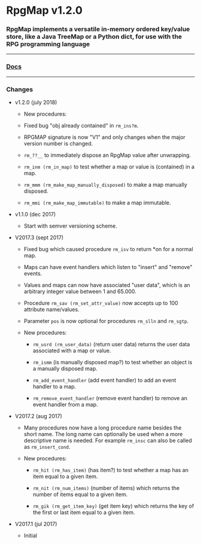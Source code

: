 # RpgMap v1.2.0

### RpgMap implements a versatile in-memory ordered key/value store, like a Java TreeMap or a Python dict, for use with the RPG programming language

***

### [Docs](http://johnerps.com/RpgMap/Docs/index.html)

***

### Changes

* v1.2.0 (july 2018)

  * New procedures:

  * Fixed bug "obj already contained" in `rm_ins?m`.

  * RPGMAP signature is now "V1" and only changes when the major version number is changed.

  * `rm_??__` to immediately dispose an RpgMap value after unwrapping.

  * `rm_inm (rm_in_map)` to test whether a map or value is (contained) in a map.

  * `rm_mmm (rm_make_map_manually_disposed)` to make a map manually disposed.

  * `rm_mmi (rm_make_map_immutable)` to make a map immutable.

* v1.1.0 (dec 2017)

  * Start with semver versioning scheme.

* V2017.3 (sept 2017)

  * Fixed bug which caused procedure `rm_isv` to return *on for a normal map.

  * Maps can have event handlers which listen to "insert" and "remove" events.

  * Values and maps can now have associated "user data", which is an arbitrary integer value between 1 and 65.000.

  * Procedure `rm_sav (rm_set_attr_value)` now accepts up to 100 attribute name/values.

  * Parameter `pos` is now optional for procedures `rm_slln` and `rm_sgtp`.

  * New procedures:

    * `rm_usrd (rm_user_data)` (return user data) returns the user data associated with a map or value.

    * `rm_ismm` (is manually disposed map?) to test whether an object is a manually disposed map.

    * `rm_add_event_handler` (add event handler) to add an event handler to a map.

    * `rm_remove_event_handler` (remove event handler) to remove an event handler from a map.

* V2017.2 (aug 2017)

  * Many procedures now have a long procedure name besides the short name. The long name
  can optionally be used when a more descriptive name is needed. For example `rm_insc` can also be called as `rm_insert_cond`.

  * New procedures:

    * `rm_hit (rm_has_item)` (has item?) to test whether a map has an item equal to a given item.

    * `rm_nit (rm_num_items)` (number of items) which returns the number of items equal to a given item.

    * `rm_gik (rm_get_item_key)` (get item key) which returns the key of the first or last item equal to a given item.

* V2017.1 (jul 2017)

  * Initial
